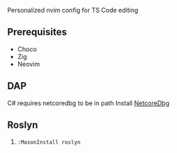 Personalized nvim config for TS Code editing

## Prerequisites

- Choco
- Zig
- Neovim

## DAP
C# requires netcoredbg to be in path 
Install [NetcoreDbg](https://github.com/Samsung/netcoredbg?tab=readme-ov-file)

## Roslyn

1. `:MasonInstall roslyn`
